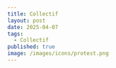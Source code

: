 ```yaml
---
title: Collectif
layout: post
date: 2025-04-07
tags:
  - Collectif
published: true
image: /images/icons/protest.png
---
```

